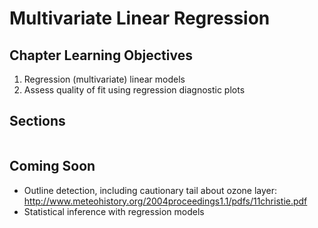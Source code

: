 # Multivariate Linear Regression

## Chapter Learning Objectives
1. Regression (multivariate) linear models
2. Assess quality of fit using regression diagnostic plots

## Sections

```{tableofcontents}
```

## Coming Soon
* Outline detection, including cautionary tail about ozone layer: http://www.meteohistory.org/2004proceedings1.1/pdfs/11christie.pdf
* Statistical inference with regression models